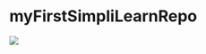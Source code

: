 # myFirstSimpliLearnRepo

<img src="https://builtin.com/sites/default/files/styles/medium/public/2018-08/artificial-intelligence-companies.jpg">
